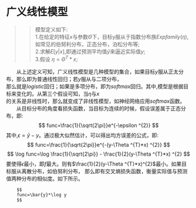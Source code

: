 # 广义线性模型  
>> 模型定义如下:  
>> 1.在给定的特征$x$与参数$\Theta$下，目标y服从于指数分布族$Expfamily(\eta)$,如常见的伯努利分布，正态分布，泊松分布等;  
>> 2.求解$E[y|x]$,即通过预测平均值$\bar{y}$来逼近实际值$y$;  
>> 3.假设 $\eta =\Theta ^{T}*x$;  

　　从上述定义可知，广义线性模型是几种模型的集合，如果目标$y$服从正太分布，那么即为普通线性回归；若$y$服从与二项分布，  
那么就是$logistic$回归；如果是多项分布，即为$softmax$回归。其中,模型是根据目标来变化的。从第三个假设可知，当$\eta$与$x$  
的关系是非线性时，那么就变成了非线性模型，如神经网络应用$softmax$函数。  
　　从目标分布的角度看损失函数，当目标为连续的时候，假设误差属于正态分布，即:  
		$$
		func=\frac{1}{\sqrt{2\pi}}e^{-\epsilon ^{2}}
		$$
	其中,$\epsilon = \bar{y}-y$。通过极大似然估计，可以得出均方误差的公式，即:
		$$
		func=\frac{1}{\sqrt{2\pi}}e^{-(y-\Theta ^{T}*x) ^{2}}
		$$
		$$
		\log func=\log \frac{1}{\sqrt{2\pi}} - \frac{1}{2}(y-\Theta ^{T}*x) ^{2}
		$$
	要使得$\epsilon$最小，即$f$最大。则有$\frac{1}{2}(y-\Theta ^{T}*x)^{2}$最小。如果目标服从离散分布，如伯努利分布，
	那么即有交叉熵损失函数，衡量实际值与预测值两种分布的相似度。如下所示。

		$$
		func=\bar{y}*\log y
		$$

